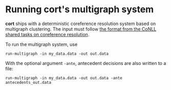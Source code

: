 # Running cort's multigraph system

**cort** ships with a deterministic coreference resolution system based on
multigraph clustering. The input must follow  [the 
format from the CoNLL shared tasks on coreference resolution](http://conll.cemantix.org/2012/data.html).

To run the multigraph system, use

```shell
run-multigraph -in my_data.data -out out.data
```

With the optional argument `-ante`, antecedent decisions are also written to a 
file:

```shell
run-multigraph -in my_data.data -out out.data -ante antecedents_out.data
```